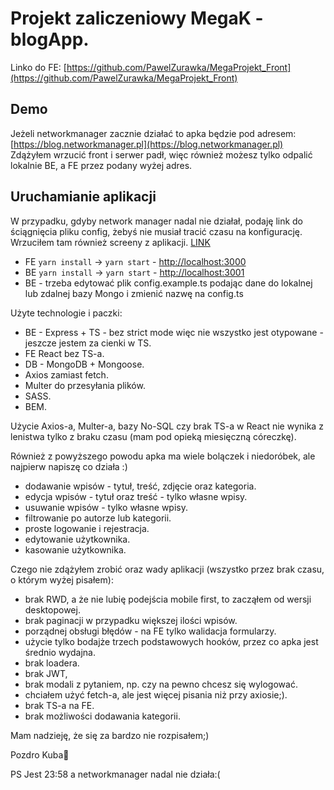 # Projekt zaliczeniowy MegaK - blogApp.
Linko do FE: [https://github.com/PawelZurawka/MegaProjekt_Front](https://github.com/PawelZurawka/MegaProjekt_Front)

## Demo
Jeżeli networkmanager zacznie działać to apka będzie pod adresem:<br> [https://blog.networkmanager.pl](https://blog.networkmanager.pl)<br>
Zdążyłem wrzucić front i serwer padł, więc również możesz tylko odpalić lokalnie BE, a FE przez podany wyżej adres.

## Uruchamianie aplikacji
W przypadku, gdyby network manager nadal nie działał, podaję link do ściągnięcia pliku config, żebyś nie musiał tracić czasu na konfigurację. Wrzuciłem tam również screeny z aplikacji.
[LINK](https://drive.google.com/drive/folders/1C3E3nQTLDfNV024PvFsYDE1DwRIlZvuc?usp=sharing)
- FE `yarn install` ->  `yarn start` - [http://localhost:3000](http://localhost:3000)
- BE `yarn install` ->  `yarn start` - [http://localhost:3001](http://localhost:3001)
- BE - trzeba edytować plik config.example.ts podając dane do lokalnej lub zdalnej bazy Mongo i zmienić nazwę na config.ts

Użyte technologie i paczki:
- BE - Express + TS - bez strict mode więc nie wszystko jest otypowane - jeszcze jestem za cienki w TS.
- FE React bez TS-a.
- DB - MongoDB + Mongoose.
- Axios zamiast fetch.
- Multer do przesyłania plików.
- SASS.
- BEM.

Użycie Axios-a, Multer-a, bazy No-SQL czy brak TS-a w React nie wynika z lenistwa tylko z braku czasu (mam pod opieką miesięczną córeczkę).

Również z powyższego powodu apka ma wiele bolączek i niedoróbek, ale najpierw napiszę co działa :)

- dodawanie wpisów - tytuł, treść, zdjęcie oraz kategoria.
- edycja wpisów - tytuł oraz treść - tylko własne wpisy.
- usuwanie wpisów - tylko własne wpisy.
- filtrowanie po autorze lub kategorii.
- proste logowanie i rejestracja.
- edytowanie użytkownika.
- kasowanie użytkownika.

Czego nie zdążyłem zrobić oraz wady aplikacji (wszystko przez brak czasu, o którym wyżej pisałem):
- brak RWD, a że nie lubię podejścia mobile first, to zacząłem od wersji desktopowej.
- brak paginacji w przypadku większej ilości wpisów.
- porządnej obsługi błędów - na FE tylko walidacja formularzy.
- użycie tylko bodajże trzech podstawowych hooków, przez co apka jest średnio wydajna.
- brak loadera.
- brak JWT,
- brak modali z pytaniem, np. czy na pewno chcesz się wylogować.
- chciałem użyć fetch-a, ale jest więcej pisania niż przy axiosie;).
- brak TS-a na FE.
- brak możliwości dodawania kategorii.

Mam nadzieję, że się za bardzo nie rozpisałem;)

Pozdro Kuba💪

PS Jest 23:58 a networkmanager nadal nie działa:(


